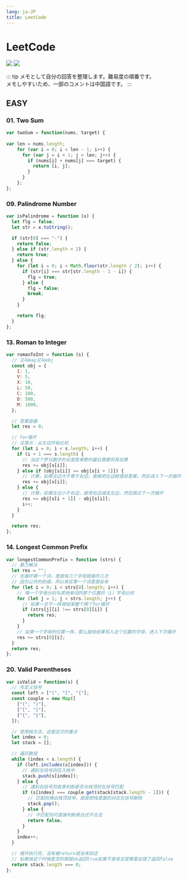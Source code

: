 ```yaml
---
lang: ja-JP
title: LeetCode
---
```


# LeetCode

![](https://img.shields.io/badge/-Typescript-9ca3af.svg?logo=typescript&style=popout-square)  ![](https://img.shields.io/badge/-Javascript-9ca3af.svg?logo=javascript&style=popout-square)



::: tip
メモとして自分の回答を整理します。難易度の順番です。  
メモしやすいため、一部のコメントは中国語です。
:::



## EASY

### 01. Two Sum

```js
var twoSum = function(nums, target) {
    
var len = nums.length;
    for (var i = 0; i < len - 1; i++) {
      for (var j = i + 1; j < len; j++) {
        if (nums[i] + nums[j] === target) {
          return [i, j];
        }
      }
    };
};
```

### 09. Palindrome Number

```js
var isPalindrome = function (x) {
  let flg = false;
  let str = x.toString();

  if (str[0] === "-") {
    return false;
  } else if (str.length < 2) {
    return true;
  } else {
    for (let i = 0; i < Math.floor(str.length / 2); i++) {
      if (str[i] === str[str.length - 1 - i]) {
        flg = true;
      } else {
        flg = false;
        break;
      }
    }

    return flg;
  }
};
```

### 13. Roman to Integer

```js
var romanToInt = function (s) {
  // 又叫map又叫obj
  const obj = {
    I: 1,
    V: 5,
    X: 10,
    L: 50,
    C: 100,
    D: 500,
    M: 1000,
  };

  // 答案容器
  let res = 0;

  // for循环
  // 注意点：从左边开始比较
  for (let i = 0; i < s.length; i++) {
    if (i + 1 === s.length) {
      // 当这个罗马数字的长度是单数时最后需要将其加算
      res += obj[s[i]];
    } else if (obj[s[i]] >= obj[s[i + 1]]) {
      // 计算，如果左边大于等于右边，直接把左边赋值给答案，然后进入下一次循环
      res += obj[s[i]];
    } else {
      // 计算，如果左边小于右边，就用右边减去左边，然后跳过下一次循环
      res += obj[s[i + 1]] - obj[s[i]];
      i++;
    }
  }

  return res;
};
```

### 14. Longest Common Prefix

```js
var longestCommonPrefix = function (strs) {
  // 暴力解法
  let res = "";
  // 先循环第一个词，里面有几个字母就循环几次
  // 因为公共的前缀，所以肯定第一个词里面会有
  for (let i = 0; i < strs[0].length; i++) {
    // 每一个字母分别与其他单词的那个位置的（i）字母比较
    for (let j = 1; j < strs.length; j++) {
      // 如果一旦不一样就结束整个两个for循环
      if (strs[j][i] !== strs[0][i]) {
        return res;
      }
    }
    // 如果一个字母的位置一样，那么就给结果写入这个位置的字母，进入下次循环
    res += strs[0][i];
  }
  return res;
};
```

### 20. Valid Parentheses

```js
var isValid = function(s) {
  // 先定义括号
  const left = ["(", "[", "{"];
  const couple = new Map([
    ["(", ")"],
    ["[", "]"],
    ["{", "}"],
  ]);

  // 使用栈方法，这是这次的重点
  let index = 0;
  let stack = [];

  // 遍历数组
  while (index < s.length) {
    if (left.includes(s[index])) {
      // 遇到左括号则压入栈中
      stack.push(s[index]);
    } else {
      // 遇到右括号则查表判断是否与栈顶的左括号匹配
      if (s[index] === couple.get(stack[stack.length - 1])) {
        // 匹配则弹出栈顶括号，就是把栈里面的对应左括号删除
        stack.pop();
      } else {
        // 不匹配则可直接判断表达式不合法
        return false;
      }
    }
    index++;
  }

  // 循环执行完，没有被return就会来到这
  // 如果栈这个时候是空的那就ok返回true如果不是肯定是哪里出错了返回false
  return stack.length === 0;
};
```

